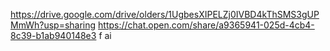 https://drive.google.com/drive/olders/1UgbesXIPELZj0IVBD4kThSMS3gUPMmWh?usp=sharing
https://chat.open.com/share/a9365941-025d-4cb4-8c39-b1ab940148e3
f
ai
